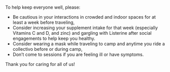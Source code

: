 To help keep everyone well, please:

- Be cautious in your interactions in crowded and indoor spaces for at least a week before traveling, 
- Consider increasing your supplement intake for that week (especially Vitamins C and D, and zinc) and gargling with Listerine after social engagements to help keep you healthy.
- Consider wearing a mask while traveling to camp and anytime you ride a collectivo before or during camp, 
- Don’t come to sessions if you are feeling ill or have symptoms. 

Thank you for caring for all of us!